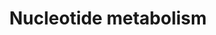 ---
annotations:
- id: PW:0000031
  parent: classic metabolic pathway
  type: Pathway Ontology
  value: purine metabolic pathway
authors:
- N.Fidelman
- MaintBot
- Ddigles
- Eweitz
description: ''
last-edited: 2021-05-07
organisms:
- Mus musculus
redirect_from:
- /index.php/Pathway:WP87
- /instance/WP87
revision: null
schema-jsonld:
- '@context': https://schema.org/
  '@id': https://wikipathways.github.io/pathways/WP87.html
  '@type': Dataset
  creator:
    '@type': Organization
    name: WikiPathways
  description: ''
  keywords:
  - AICAR
  - AMP
  - Adenine
  - Adenylosuccinate
  - Adsl
  - Adss
  - Dhfr
  - GMP
  - Guanine
  - Hprt1
  - Hypoxanthine
  - IMP
  - Impdh1
  - Mthfd2
  - Nme2
  - Oaz1
  - Ornithine
  - PRPP
  - Pola1
  - Polb
  - Pold1
  - Polg
  - Prps1
  - Prps2
  - Putrescine
  - Ribose
  - Rrm1
  - Rrm2
  - Rrm2b
  - SAICAR
  - Sat1
  - Spermidine
  - Spermine
  - Srm
  - Uric acid
  - Xanthine monophosphate
  license: CC0
  name: Nucleotide metabolism
seo: CreativeWork
title: Nucleotide metabolism
wpid: WP87
---
